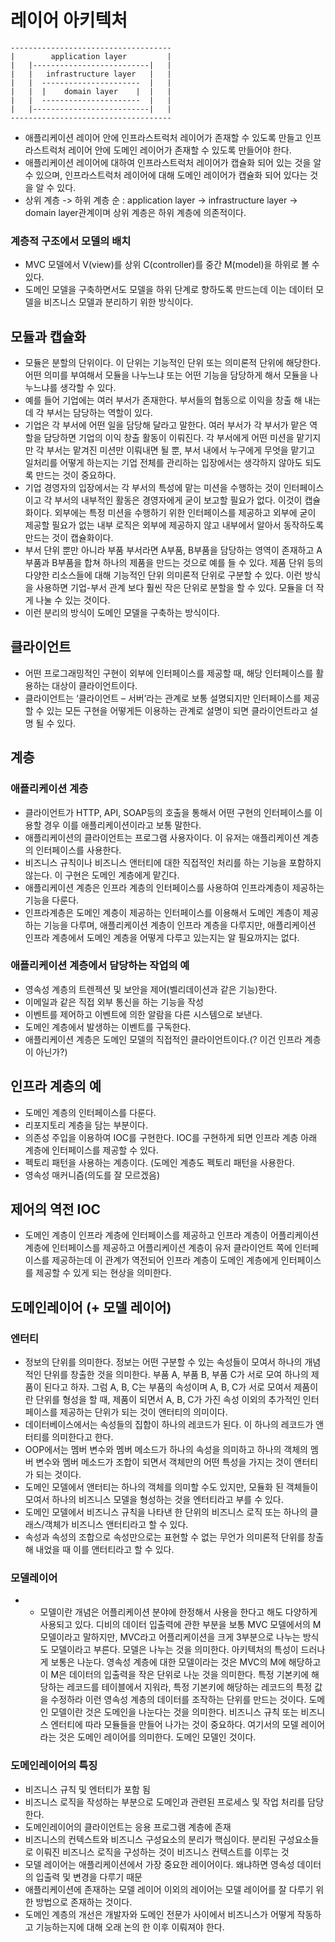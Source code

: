 # 레이어 아키텍처

```
------------------------------------
|        application layer         |
|   |--------------------------|   |
|   |   infrastructure layer   |   |
|   |  ----------------------  |   |
|   |  |    domain layer    |  |   |
|   |  ----------------------  |   |
|   |--------------------------|   |
------------------------------------
```
- 애플리케이션 레이어 안에 인프라스트럭처 레이어가 존재할 수 있도록 만들고 인프라스트럭처 레이어 안에 도메인 레이어가 존재할 수 있도록 만들어야 한다.
- 애플리케이션 레이어에 대하여 인프라스트럭처 레이어가 캡슐화 되어 있는 것을 알 수 있으며, 인프라스트럭처 레이어에 대해 도메인 레이어가 캡슐화 되어 있다는 것을 알 수 있다.
- 상위 계층 -> 하위 계층 순 : application layer -> infrastructure layer -> domain layer관계이며 상위 계층은 하위 계층에 의존적이다. 

### 계층적 구조에서 모델의 배치
- MVC 모델에서 V(view)를 상위 C(controller)를 중간 M(model)을 하위로 볼 수 있다.
- 도메인 모델을 구축하면서도 모델을 하위 단계로 향하도록 만드는데 이는 데이터 모델을 비즈니스 모델과 분리하기 위한 방식이다.

## 모듈과 캡슐화
- 모듈은 분할의 단위이다. 이 단위는 기능적인 단위 또는 의미론적 단위에 해당한다. 어떤 의미를 부여해서 모듈을 나누느냐 또는 어떤 기능을 담당하게 해서 모듈을 나누느냐를 생각할 수 있다.
- 예를 들어 기업에는 여러 부서가 존재한다. 부서들의 협동으로 이익을 창출 해 내는데 각 부서는 담당하는 역할이 있다.
- 기업은 각 부서에 어떤 일을 담당해 달라고 말한다. 여러 부서가 각 부서가 맡은 역할을 담당하면 기업의 이익 창출 활동이 이뤄진다. 각 부서에게 어떤 미션을 맡기지만 각 부서는 맡겨진 미션만 이뤄내면 될 뿐, 부서 내에서 누구에게 무엇을 맡기고 일처리를 어떻게 하는지는 기업 전체를 관리하는 입장에서는 생각하지 않아도 되도록 만드는 것이 중요하다. 
- 기업 경영자의 입장에서는 각 부서의 특성에 맡는 미션을 수행하는 것이 인터페이스이고 각 부서의 내부적인 활동은 경영자에게 굳이 보고할 필요가 없다. 이것이 캡슐화이다. 외부에는 특정 미션을 수행하기 위한 인터페이스를 제공하고 외부에 굳이 제공할 필요가 없는 내부 로직은 외부에 제공하지 않고 내부에서 알아서 동작하도록 만드는 것이 캡슐화이다.
- 부서 단위 뿐만 아니라 부품 부서라면 A부품, B부품을 담당하는 영역이 존재하고 A부품과 B부품을 합쳐 하나의 제품을 만드는 것으로 예를 들 수 있다. 제품 단위 등의 다양한 리소스들에 대해 기능적인 단위 의미론적 단위로 구분할 수 있다. 이런 방식을 사용하면 기업-부서 관계 보다 훨씬 작은 단위로 분할을 할 수 있다. 모듈을 더 작게 나눌 수 있는 것이다. 
- 이런 분리의 방식이 도메인 모델을 구축하는 방식이다. 

## 클라이언트
- 어떤 프로그래밍적인 구현이 외부에 인터페이스를 제공할 때, 해당 인터페이스를 활용하는 대상이 클라이언트이다.
- 클라이언트는 ‘클라이언트 – 서버’라는 관계로 보통 설명되지만 인터페이스를 제공할 수 있는 모든 구현을 어떻게든 이용하는 관계로 설명이 되면 클라이언트라고 설명 될 수 있다.

## 계층
### 애플리케이션 계층
- 클라이언트가 HTTP, API, SOAP등의 호출을 통해서 어떤 구현의 인터페이스를 이용할 경우 이를 애플리케이션이라고 보통 말한다.
- 애플리케이션의 클라이언트는 프로그램 사용자이다. 이 유저는 애플리케이션 계층의 인터페이스를 사용한다.
- 비즈니스 규칙이나 비즈니스 앤터티에 대한 직접적인 처리를 하는 기능을 포함하지 않는다. 이 구현은 도메인 계층에게 맡긴다.
- 애플리케이션 계층은 인프라 계층의 인터페이스를 사용하여 인프라계층이 제공하는 기능을 다룬다.
- 인프라계층은 도메인 계층이 제공하는 인터페이스를 이용해서 도메인 계층이 제공하는 기능을 다루며, 애플리케이션 계층이 인프라 계층을 다루지만, 애플리케이션 인프라 계층에서 도메인 계층을 어떻게 다루고 있는지는 알 필요까지는 없다.

### 애플리케이션 계층에서 담당하는 작업의 예
- 영속성 계층의 트렌젝션 및 보안을 제어(벨리데이션과 같은 기능)한다.
- 이메일과 같은 직접 외부 통신을 하는 기능을 작성
- 이벤트를 제어하고 이벤트에 의한 알람을 다른 시스템으로 보낸다.
- 도메인 계층에서 발생하는 이벤트를 구독한다.
- 애플리케이션 계층은 도메인 모델의 직접적인 클라이언트이다.(? 이건 인프라 계층이 아닌가?)

## 인프라 계층의 예
- 도메인 계층의 인터페이스를 다룬다.
- 리포지토리 계층을 담는 부분이다.
- 의존성 주입을 이용하여 IOC를 구현한다. IOC를 구현하게 되면 인프라 계층 아래 계층에 인터페이스를 제공할 수 있다.
- 펙토리 패턴을 사용하는 계층이다. (도메인 계층도 펙토리 패턴을 사용한다.
- 영속성 매커니즘(의도를 잘 모르겠음)

## 제어의 역전 IOC
- 도메인 계층이 인프라 계층에 인터페이스를 제공하고 인프라 계층이 어플리케이션 계층에 인터페이스를 제공하고 어플리케이션 계층이 유저 클라이언트 쪽에 인터페이스를 제공하는데 이 관계가 역전되어 인프라 계층이 도메인 계층에게 인터페이스를 제공할 수 있게 되는 현상을 의미한다.

## 도메인레이어 (+ 모델 레이어)
### 엔터티
- 정보의 단위를 의미한다. 정보는 어떤 구분할 수 있는 속성들이 모여서 하나의 개념적인 단위를 창출한 것을 의미한다. 부품 A, 부품 B, 부품 C가 서로 모여 하나의 제품이 된다고 하자. 그럼 A, B, C는 부품의 속성이며 A, B, C가 서로 모여서 제품이란 단위를 형성을 할 때, 제품이 되면서 A, B, C가 가진 속성 이외의 추가적인 인터페이스를 제공하는 단위가 되는 것이 앤터티의 의미이다.
- 데이터베이스에서는 속성들의 집합이 하나의 레코드가 된다. 이 하나의 레코드가 앤터티를 의미한다고 한다.
- OOP에서는 멤버 변수와 멤버 메소드가 하나의 속성을 의미하고 하나의 객체의 멤버 변수와 멤버 메소드가 조합이 되면서 객체만의 어떤 특성을 가지는 것이 앤터티가 되는 것이다.
- 도메인 모델에서 앤터티는 하나의 객체를 의미할 수도 있지만, 모듈화 된 객체들이 모여서 하나의 비즈니스 모델을 형성하는 것을 엔터티라고 부를 수 있다.
- 도메인 모델에서 비즈니스 규칙을 나타낸 한 단위의 비즈니스 로직 또는 하나의 클래스/객체가 비즈니스 앤터티라고 할 수 있다.
- 속성과 속성의 조합으로 속성만으로는 표현할 수 없는 무언가 의미론적 단위를 창출해 내었을 때 이를 앤터티라고 할 수 있다.

### 모델레이어
- - 모델이란 개념은 어플리케이션 분야에 한정해서 사용을 한다고 해도 다양하게 사용되고 있다. 디비의 데이터 입출력에 관한 부분을 보통 MVC 모델에서의 M 모델이라고 말하지만, MVC라고 어플리케이션을 크게 3부분으로 나누는 방식도 모델이라고 부른다. 모델은 나누는 것을 의미한다. 아키텍처의 특성이 드러나게 보통은 나눈다. 영속성 계층에 대한 모델이라는 것은 MVC의 M에 해당하고 이 M은 데이터의 입출력을 작은 단위로 나눈 것을 의미한다. 특정 기본키에 해당하는 레코드를 테이블에서 지워라, 특정 기본키에 해당하는 레코드의 특정 값을 수정하라 이런 영속성 계층의 데이터를 조작하는 단위를 만드는 것이다. 도메인 모델이란 것은 도메인을 나눈다는 것을 의미한다. 비즈니스 규칙 또는 비즈니스 엔터티에 따라 모듈들을 만들어 나가는 것이 중요하다. 여기서의 모델 레이어라는 것은 도메인 레이어를 의미한다. 도메인 모델인 것이다. 

### 도메인레이어의 특징
- 비즈니스 규칙 및 엔터티가 포함 됨
- 비즈니스 로직을 작성하는 부분으로 도메인과 관련된 프로세스 및 작업 처리를 담당한다.
- 도메인레이어의 클라이언트는 응용 프로그램 계층에 존재 
- 비즈니스의 컨텍스트와 비즈니스 구성요소의 분리가 핵심이다. 분리된 구성요소들로 이뤄진 비즈니스 로직을 구성하는 것이 비즈니스 컨텍스트를 이루는 것
- 모델 레이어는 애플리케이션에서 가장 중요한 레이어이다. 왜냐하면 영속성 데이터의 입출력 및 변경을 다루기 때문
- 애플리케이션에 존재하는 모델 레이어 이외의 레이어는 모델 레이어를 잘 다루기 위한 방법으로 존재하는 것이다.
- 도메인 계층의 개선은 개발자와 도메인 전문가 사이에서 비즈니스가 어떻게 작동하고 기능하는지에 대해 오래 논의 한 이후 이뤄져야 한다.


